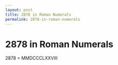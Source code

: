 ```yaml
---
layout: post
title: 2878 in Roman Numerals
permalink: 2878-in-roman-numerals
---
```


# 2878 in Roman Numerals

2878 = MMDCCCLXXVIII

